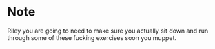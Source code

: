 # Note

Riley you are going to need to make sure you actually sit down and run through some of these fucking exercises soon you muppet.
